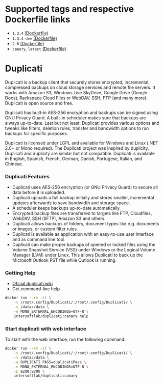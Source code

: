 # Supported tags and respective Dockerfile links #
  - `1.3.4` [(Dockerfile)](https://github.com/dmitryint/docker-duplicati/blob/duplicati_1.3.4/Dockerfile)
  - `1.3.4-dev` [(Dockerfile)](https://github.com/dmitryint/docker-duplicati/blob/duplicati_1.3.4-dev/Dockerfile)
  - `2.0` [(Dockerfile)](https://github.com/dmitryint/docker-duplicati/blob/duplicati_2.0/Dockerfile)
  - `canary`, `latest` [(Dockerfile)](https://github.com/dmitryint/docker-duplicati/blob/duplicati_canary/Dockerfile)
  
# Duplicati #
Duplicati is a backup client that securely stores encrypted, incremental, compressed backups on cloud storage services and remote file servers. It works with Amazon S3, Windows Live SkyDrive, Google Drive (Google Docs), Rackspace Cloud Files or WebDAV, SSH, FTP (and many more). Duplicati is open source and free.

Duplicati has built-in AES-256 encryption and backups can be signed using GNU Privacy Guard. A built-in scheduler makes sure that backups are always up-to-date. Last but not least, Duplicati provides various options and tweaks like filters, deletion rules, transfer and bandwidth options to run backups for specific purposes.

Duplicati is licensed under LGPL and available for Windows and Linux (.NET 2.0+ or Mono required). The Duplicati project was inspired by duplicity. Duplicati and duplicity are similar but not compatible. Duplicati is available in English, Spanish, French, German, Danish, Portugese, Italian, and Chinese.

### Duplicati Features ###
* Duplicati uses AES-256 encryption (or GNU Privacy Guard) to secure all data before it is uploaded.
* Duplicati uploads a full backup initially and stores smaller, incremental updates afterwards to save bandwidth and storage space.
* A scheduler keeps backups up-to-date automatically.
* Encrypted backup files are transferred to targets like FTP, Cloudfiles, WebDAV, SSH (SFTP), Amazon S3 and others.
* Duplicati allows backups of folders, document types like e.g. documents or images, or custom filter rules. 
* Duplicati is available as application with an easy-to-use user interface and as command line tool.
* Duplicati can make proper backups of opened or locked files using the Volume Snapshot Service (VSS) under Windows or the Logical Volume Manager (LVM) under Linux. This allows Duplicati to back up the Microsoft Outlook PST file while Outlook is running.

### Getting Help ###
* [Oficial duplicati wiki](https://github.com/duplicati/duplicati/wiki)
* Get command-line help
```bash
docker run --rm -it \
    -v /root/.config/Duplicati/:/root/.config/Duplicati/ \
    -v /data:/data \
    -e MONO_EXTERNAL_ENCODINGS=UTF-8 \
    intersoftlab/duplicati:canary help
```

### Start duplicati with web interface ###
To start with the web interface, run the following command:
```bash
docker run --rm -it \
    -v /root/.config/Duplicati/:/root/.config/Duplicati/ \
    -v /data:/data \
    -e DUPLICATI_PASS=duplicatiPass \
    -e MONO_EXTERNAL_ENCODINGS=UTF-8 \
    -p 8200:8200 \
    intersoftlab/duplicati:canary
```

